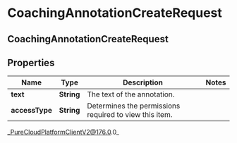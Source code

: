 # CoachingAnnotationCreateRequest

## CoachingAnnotationCreateRequest

## Properties

|Name | Type | Description | Notes|
|------------ | ------------- | ------------- | -------------|
| **text** | **String** | The text of the annotation. | |
| **accessType** | **String** | Determines the permissions required to view this item. | |



_PureCloudPlatformClientV2@176.0.0_
